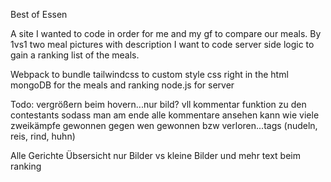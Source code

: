 Best of Essen

A site I wanted to code in order for me and my gf to compare our meals.
By 1vs1 two meal pictures with description I want to code server side logic to gain a ranking list of the meals.

Webpack to bundle
tailwindcss to custom style css right in the html
mongoDB for the meals and ranking
node.js for server


Todo:
vergrößern beim hovern...nur bild?
vll kommentar funktion zu den contestants sodass man am ende alle kommentare ansehen kann
wie viele zweikämpfe gewonnen
gegen wen gewonnen bzw verloren...tags (nudeln, reis, rind, huhn)

Alle Gerichte Übsersicht nur Bilder vs kleine Bilder und mehr text beim ranking